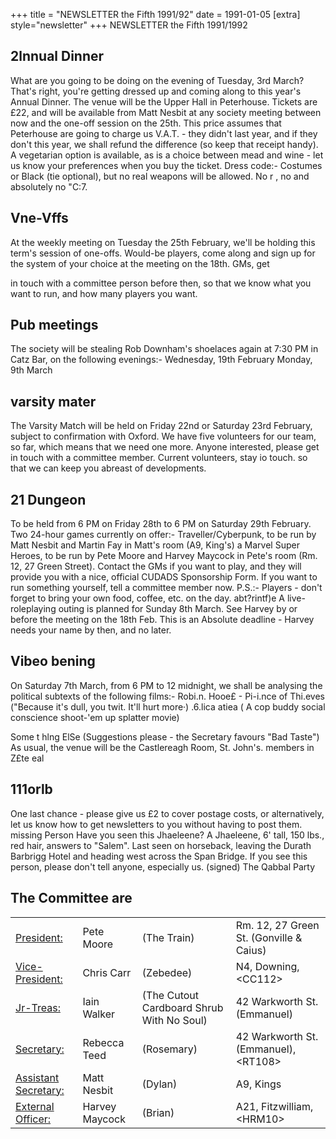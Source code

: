 +++
title = "NEWSLETTER the Fifth 1991/92"
date = 1991-01-05
[extra]
style="newsletter"
+++
NEWSLETTER	the	Fifth	1991/1992

## 2lnnual Dinner

What are you going to be doing on
the evening of Tuesday, 3rd March? That's right, you're getting dressed up and coming along to this year's Annual Dinner. The venue will be the Upper Hall in Peterhouse.  Tickets are
£22, and will be available from Matt Nesbit at any society meeting between now and the one-off session on the 25th. This price assumes that Peterhouse are going to charge us
V.A.T. - they didn't last year, and if they don't this year, we shall refund the difference (so keep that receipt handy). A vegetarian option is available, as is a choice between mead and wine - let us know your preferences when you buy the ticket.
Dress code:- Costumes or Black (tie optional), but no real weapons will be allowed.  No  r  , no   and
absolutely  no "C:7.

## Vne-Vffs

At the weekly meeting on Tuesday
the 25th February, we'll be holding this term's session of one-offs. Would-be players, come along and sign up for the system of your choice at the meeting on the 18th. GMs, get

in touch with a committee person before then, so that we know what you want to run, and how many players you want.

## Pub meetings

The society  will be stealing  Rob
Downham's shoelaces again at 7:30 PM in Catz Bar, on the following evenings:-
Wednesday, 19th February
Monday, 9th March

## varsity  mater

The Varsity Match will be held on
Friday 22nd or Saturday 23rd February, subject to confirmation with Oxford. We have five volunteers for our team, so far, which means that we need one more. Anyone interested, please get in touch with a committee member.	Current volunteers, stay io touch. so that we can keep you abreast of developments.

## 21  Dungeon

To be held from 6 PM on Friday 28th to 6 PM on Saturday 29th February. Two 24-hour games currently on offer:-
Traveller/Cyberpunk, to be run by  Matt  Nesbit  and  Martin  Fay  in
Matt's room (A9, King's)  a
Marvel Super Heroes, to be run by Pete Moore and Harvey Maycock in Pete's room (Rm. 12, 27 Green Street).
Contact the GMs if you want to
play, and they will provide you with a
nice, official CUDADS Sponsorship Form. If you want to run something yourself, tell a committee member now.
P.S.:-  Players  - don't forget  to
bring your own food, coffee, etc. on the day.
abt?rintf)e
A live-roleplaying outing is planned for Sunday 8th March. See Harvey by or before the meeting on the 18th Feb. This is an Absolute deadline - Harvey needs your name by then, and no later.

## Vibeo bening

On Saturday 7th March, from 6 PM to 12 midnight, we shall be analysing the political subtexts of the following films:-
Robi.n. Hooe£ - Pi-i.nce of Thi.eves
("Because it's dull, you twit. It'll hurt more·)
.6.lica	atiea
( A cop buddy social conscience shoot-'em­ up splatter movie)

Some t hlng ElSe
(Suggestions please - the Secretary favours "Bad Taste")
As usual, the venue will be the Castlereagh Room, St. John's.
members in Z£te	eal

## 111orlb

One last chance - please give us
£2 to cover postage costs, or alternatively, let us know how to get newsletters to you without having to post them.
missing Person
Have you seen this Jhaeleene?
A Jhaeleene, 6' tall, 150 lbs., red hair, answers to "Salem". Last seen on horseback, leaving the Durath Barbrigg Hotel and heading west across the Span Bridge. If you see this person, please don't tell anyone, especially us.
(signed)
The Qabbal Party

## The Committee are

|||||
|-|-|-|-|
|<ins> President:</ins>|Pete Moore|(The Train)| Rm. 12, 27 Green St. (Gonville & Caius)|
|<ins> Vice-President:</ins>|Chris Carr| (Zebedee)|N4, Downing, \<CC112\>|
|<ins> Jr-Treas:</ins>|Iain Walker| (The Cutout Cardboard Shrub With No Soul)|42 Warkworth St. (Emmanuel)|
|<ins> Secretary:</ins>|Rebecca Teed| (Rosemary)|42 Warkworth St. (Emmanuel), \<RT108\>  |
|<ins>Assistant Secretary:</ins>   |Matt Nesbit| (Dylan)|A9, Kings|
|<ins>External Officer:</ins>|Harvey Maycock | (Brian)|A21, Fitzwilliam, \<HRM10\>|
